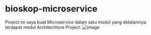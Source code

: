 # bioskop-microservice
Project ini saya buat Microservice dalam satu modul yang didalamnya terdapat modul
Architechture Project:
![image](https://user-images.githubusercontent.com/62229232/202864338-48866782-5b8f-4e51-8ee4-062574731a6c.png)
